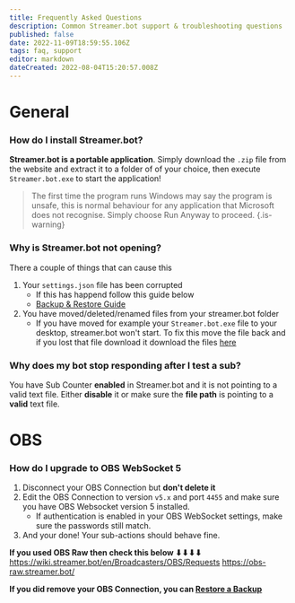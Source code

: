 ```yaml
---
title: Frequently Asked Questions
description: Common Streamer.bot support & troubleshooting questions
published: false
date: 2022-11-09T18:59:55.106Z
tags: faq, support
editor: markdown
dateCreated: 2022-08-04T15:20:57.008Z
---
```


# General

### How do I install Streamer.bot?
**Streamer.bot is a portable application**.
Simply download the `.zip` file from the website and extract it to a folder of of your choice, then execute `Streamer.bot.exe` to start the application!
> The first time the program runs Windows may say the program is unsafe, this is normal behaviour for any application that Microsoft does not recognise. Simply choose Run Anyway to proceed.
{.is-warning}

### Why is Streamer.bot not opening?
There a couple of things that can cause this
1. Your `settings.json` file has been corrupted
   * If this has happend follow this guide below
   * [<i class="mdi mdi-backup-restore primary--text"></i> Backup & Restore Guide](/Backup)
2. You have moved/deleted/renamed files from your streamer.bot folder
   * If you have moved for example your `Streamer.bot.exe` file to your desktop, streamer.bot won't start. To fix this move the file back and if you lost that file download it download the files [here](https://streamer.bot)

### Why does my bot stop responding after I test a sub?
You have Sub Counter **enabled** in Streamer.bot and it is not pointing to a valid text file.  Either **disable** it or make sure the **file path** is pointing to a **valid** text file.

# OBS

### How do I upgrade to OBS WebSocket 5
1. Disconnect your OBS Connection but **don't delete it**
2. Edit the OBS Connection to version `v5.x` and port `4455` and make sure you have OBS Websocket version 5 installed.
   - If authentication is enabled in your OBS WebSocket settings, make sure the passwords still match.
3. And your done! Your sub-actions should behave fine.

**If you used OBS Raw then check this below ⬇⬇⬇⬇**
https://wiki.streamer.bot/en/Broadcasters/OBS/Requests
https://obs-raw.streamer.bot/

**If you did remove your OBS Connection, you can [Restore a Backup](/en/Backup)**